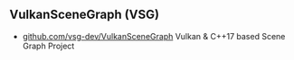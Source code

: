 ## VulkanSceneGraph (VSG)
- [github.com/vsg-dev/VulkanSceneGraph](https://github.com/vsg-dev/VulkanSceneGraph) Vulkan & C++17 based Scene Graph Project
